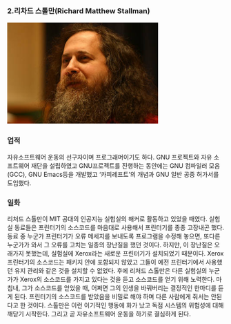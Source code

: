 ### **2.리차드 스톨만\(Richard Matthew Stallman\)**

![](/assets/richard.jpg)

### 업적

자유소프트웨어 운동의 선구자이며 프로그래머이기도 하다. GNU 프로젝트와 자유 소프트웨어 재단을 설립하였고 GNU프로젝트를 진행하는 동안에는 GNU 컴파일러 모음\(GCC\), GNU Emacs등을 개발했고 ‘카피레프트’의 개념과 GNU 일반 공중 허가서를 도입했다.

### 일화

리처드 스톨만이 MIT 공대의 인공지능 실험실의 해커로 활동하고 있었을 때였다. 실험실 동료들은 프린터기의 소스코드를 마음대로 사용해서 프린터기를 종종 고장내곤 했다. 동료 중 누군가 프린터기가 오류 메세지를 보내도록 프로그램을 수정해 놓으면, 또다른 누군가가 와서 그 오류를 고치는 일종의 장난질을 했던 것이다. 하지만, 이 장난질은 오래가지 못했는데, 실험실에 Xerox라는 새로운 프린터기가 설치되었기 때문이다. Xerox 프린터기의 소스코드는 패키지 안에 포함되지 않았고 그들이 예전 프린터기에서 사용했던 유지 관리와 같은 것을 설치할 수 없었다. 후에 리처드 스톨만은 다른 실험실의 누군가가 Xerox의 소스코드를 가지고 있다는 것을 듣고 소스코드를 얻기 위해 노력한다. 마침내, 그가 소스코드를 얻었을 때, 어쩌면 그의 인생을 바꿔버리는 결정적인 한마디를 듣게 된다. 프린터기의 소스코드를 받았음을 비밀로 해야 하며 다른 사람에게 줘서는 안된다고 한 것이다. 스톨만은 이런 이기적인 행동에 화가 났고 독점 시스템의 위험성에 대해 깨닫기 시작한다. 그리고 곧 자유소프트웨어 운동을 하기로 결심하게 된다.

